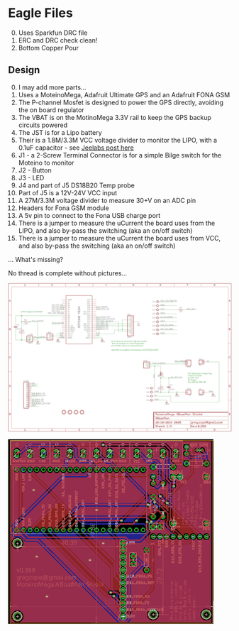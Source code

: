 # Eagle Files

0. Uses Sparkfun DRC file
1. ERC and DRC check clean!
2. Bottom Copper Pour

## Design

0. I may add more parts...
1. Uses a MoteinoMega, Adafruit Ultimate GPS and an Adafruit FONA GSM
2. The P-channel Mosfet is designed to power the GPS directly, avoiding the on board regulator
3. The VBAT is on the MotinoMega 3.3V rail to keep the GPS backup circuits powered
4. The JST is for a Lipo battery
5. Their is a 1.8M/3.3M VCC voltage divider to monitor the LIPO, with a 0.1uF capacitor - see [Jeelabs post here](https://jeelabs.org/2013/05/16/measuring-the-battery-without-draining-it/)
6. J1 - a 2-Screw Terminal Connector is for a simple Bilge switch for the Moteino to monitor
7. J2 - Button
8. J3 - LED
9. J4 and part of J5 DS18B20 Temp probe
10. Part of J5 is a 12V-24V VCC input
11. A 27M/3.3M voltage divider to measure 30+V on an ADC pin
12. Headers for Fona GSM module
13. A 5v pin to connect to the Fona USB charge port
14. There is a jumper to measure the uCurrent the board uses from the LIPO, and also by-pass the switching (aka an on/off switch)
15. There is a jumper to measure the uCurrent the board uses from VCC, and also by-pass the switching (aka an on/off switch)

... What's missing?

No thread is complete without pictures...

![Eagle Schematic](https://raw.githubusercontent.com/gregcope/ABoatMon/master/eagle/ABoatMon-sch.png "Eagle Schematic")

![Eagle Board](https://raw.githubusercontent.com/gregcope/ABoatMon/master/eagle/ABoatMon-brd.png "Eagle Board")
